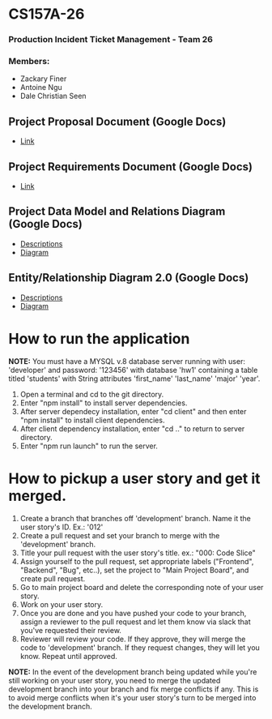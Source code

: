 # CS157A-26
### **Production Incident Ticket Management - Team 26**
### Members:
* Zackary Finer
* Antoine Ngu
* Dale Christian Seen

## Project Proposal Document (Google Docs)
* [Link](https://docs.google.com/document/d/1IcwN95EiWhgI9mjhy-N-dl5jltKNnzZ_7_KFy-NgPNA/edit)

## Project Requirements Document (Google Docs)
* [Link](https://docs.google.com/document/d/1WjnBIeTOdjGHbgXIvnqPiM5VLXVKKPNnMIDWtfvNJ5E/edit)

## Project Data Model and Relations Diagram (Google Docs)
* [Descriptions](https://docs.google.com/document/d/1Cudp2DrIlfLpgf_h53ZWR6-MN59dJu736z1aLrOjS34/edit?usp=sharing)
* [Diagram](https://docs.google.com/document/d/1dBSCm4tD__C97Zo-LxzpJmSs1hlT97w3-D4Py34ELN4/edit?usp=sharing)

## Entity/Relationship Diagram 2.0 (Google Docs)
* [Descriptions](https://docs.google.com/document/d/1wutAxAXTAQ6OScv0VVzGJzJALwWHV1B3L0BqK03Zn88/edit)
* [Diagram](https://docs.google.com/document/d/1Mi5HKfvgGUl_YHR7PPKqtcaCecwbFPFk9v90KODSMEc/edit)

# How to run the application
**NOTE:** You must have a MYSQL v.8 database server running with user: 'developer' and password: '123456' with database 'hw1' containing a table titled 'students' with String attributes 'first_name' 'last_name' 'major' 'year'. 

1. Open a terminal and cd to the git directory.
2. Enter "npm install" to install server dependencies.
3. After server dependecy installation, enter "cd client" and then enter "npm install" to install client dependencies.
4. After client dependency installation, enter "cd .." to return to server directory.
5. Enter "npm run launch" to run the server. 

# How to pickup a user story and get it merged.
1. Create a branch that branches off 'development' branch. Name it the user story's ID. Ex.: '012'
2. Create a pull request and set your branch to merge with the 'development' branch.
3. Title your pull request with the user story's title. ex.: "000: Code Slice"
4. Assign yourself to the pull request, set appropriate labels ("Frontend", "Backend", "Bug", etc..), set the project to "Main Project Board", and create pull request.
5. Go to main project board and delete the corresponding note of your user story.
6. Work on your user story.
7. Once you are done and you have pushed your code to your branch, assign a reviewer to the pull request and let them know via slack that you've requested their review.
8. Reviewer will review your code. If they approve, they will merge the code to 'development' branch. If they request changes, they will let you know. Repeat until approved.

**NOTE:** In the event of the development branch being updated while you're still working on your user story, you need to merge the updated development branch into your branch and fix merge conflicts if any. This is to avoid merge conflicts when it's your user story's turn to be merged into the development branch.

